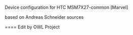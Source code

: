 Device configuration for HTC MSM7X27-common [Marvel]

based on Andreas Schneider sources

====
Edit by OWL Project
